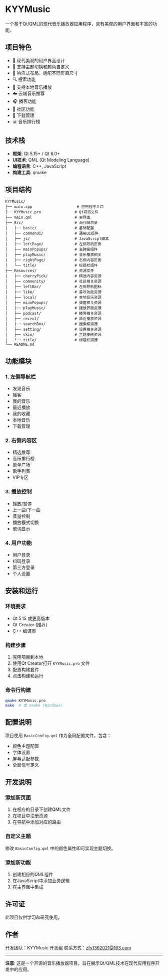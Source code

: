 # KYYMusic

一个基于Qt/QML的现代音乐播放器应用程序，具有美观的用户界面和丰富的功能。

## 项目特色

- 🎵 现代美观的用户界面设计
- 🎨 支持主题切换和颜色自定义
- 📱 响应式布局，适配不同屏幕尺寸
- 🔍 搜索功能
- 📱 支持本地音乐播放
- ☁️ 云端音乐推荐
- 🎧 播客功能
- 👥 社区功能
- 💾 下载管理
- 📊 音乐排行榜

## 技术栈

- **框架**: Qt 5.15+ / Qt 6.0+
- **UI技术**: QML (Qt Modeling Language)
- **编程语言**: C++, JavaScript
- **构建工具**: qmake

## 项目结构

```
KYYMusic/
├── main.cpp                    # 应用程序入口
├── KYYMusic.pro               # Qt项目文件
├── main.qml                   # 主界面
├── Src/                       # 源代码目录
│   ├── basic/                 # 基础配置
│   ├── commonUI/              # 通用UI组件
│   ├── js/                    # JavaScript脚本
│   ├── leftPage/              # 左侧导航页面
│   ├── mainPopups/            # 主弹窗组件
│   ├── playMusic/             # 音乐播放相关
│   ├── rightPage/             # 右侧内容页面
│   └── title/                 # 标题栏组件
├── Resources/                 # 资源文件
│   ├── cherryPick/            # 精选内容资源
│   ├── community/             # 社区相关资源
│   ├── leftBar/               # 左侧导航图标
│   ├── like/                  # 喜欢功能资源
│   ├── local/                 # 本地音乐资源
│   ├── mianPopups/            # 弹窗相关资源
│   ├── playMusic/             # 播放界面资源
│   ├── podcast/               # 播客相关资源
│   ├── recent/                # 最近播放资源
│   ├── searchBox/             # 搜索框资源
│   ├── setting/               # 设置相关资源
│   ├── skin/                  # 主题皮肤资源
│   └── title/                 # 标题栏资源
└── README.md
```

## 功能模块

### 1. 左侧导航栏
- 发现音乐
- 播客
- 我的音乐
- 最近播放
- 我的收藏
- 本地音乐
- 下载管理

### 2. 右侧内容区
- 精选推荐
- 音乐排行榜
- 歌单广场
- 歌手列表
- VIP专区

### 3. 播放控制
- 播放/暂停
- 上一曲/下一曲
- 音量控制
- 播放模式切换
- 歌词显示

### 4. 用户功能
- 用户登录
- 扫码登录
- 第三方登录
- 个人设置

## 安装和运行

### 环境要求
- Qt 5.15 或更高版本
- Qt Creator (推荐)
- C++ 编译器

### 构建步骤
1. 克隆项目到本地
2. 使用Qt Creator打开 `KYYMusic.pro` 文件
3. 配置构建套件
4. 点击构建和运行

### 命令行构建
```bash
qmake KYYMusic.pro
make  # 或 nmake (Windows)
```

## 配置说明

项目使用 `BasicConfig.qml` 作为全局配置文件，包含：
- 颜色主题配置
- 字体设置
- 屏幕适配参数
- 全局信号定义

## 开发说明

### 添加新页面
1. 在相应的目录下创建QML文件
2. 在项目中注册资源
3. 在导航中添加对应的路由

### 自定义主题
修改 `BasicConfig.qml` 中的颜色属性即可实现主题切换。

### 添加新功能
1. 创建相应的QML组件
2. 在JavaScript中添加业务逻辑
3. 在主界面中集成

## 许可证

此项目仅供学习和研究使用。

## 作者

开发团队：KYYMusic 开发组
联系方式：zfy1362021@163.com

---

**注意**: 这是一个开源的音乐播放器项目，旨在展示Qt/QML技术在现代应用程序开发中的应用。